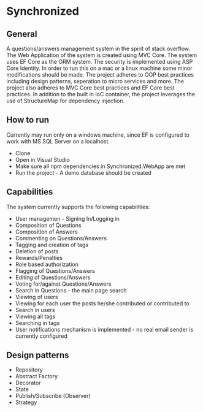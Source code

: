 # Synchronized
## General
A questions/answers management system in the spirit of stack overflow.  The Web Application of the system is created using MVC Core. The system uses EF Core as the ORM system. The security is implemented using ASP Core Identity. In order to run this on a mac or a linux machine some minor modifications should be made. The project adheres to OOP best practices including design patterns, seperation to micro services and more. The project also adheres to MVC Core best practices and EF Core best practices. In addition to the built in IoC container, the project leverages the use of StructureMap for dependency injection.
## How to run
Currently may run only on a windows machine, since EF is configured to work with MS SQL Server on a localhost.
* Clone
* Open in Visual Studio
* Make sure all npm dependencies in Synchronized.WebApp are met
* Run the project - A demo database should be created
## Capabilities
The system currently supports the following capabilities:
* User managemen - Signing In/Logging in
* Composition of Questions
* Composition of Answers
* Commenting on Questions/Answers
* Tagging and creation of tags
* Deletion of posts
* Rewards/Penalties
* Role based authorization
* Flagging of Questions/Answers
* Editing of Questions/Answers
* Voting for/against Questions/Answers
* Search in Questions - the main page search
* Viewing of users
* Viewing for each user the posts he/she contributed or contributed to
* Search in users
* Viewing all tags
* Searching in tags
* User notifications mechanism is implemented - no real email sender is currently configured
## Design patterns
* Repository
* Abstract Factory
* Decorator
* State
* Publish/Subscribe (Observer)
* Strategy
